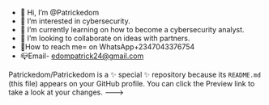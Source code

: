 - 👋 Hi, I’m @Patrickedom
- 👀 I’m interested in cybersecurity.
- 🌱 I’m currently learning on how to become a cybersecurity analyst.
- 💞️ I’m looking to collaborate on ideas with partners.
- 📩How to reach me= on WhatsApp+2347043376754
- 📪Email- edompatrick24@gmail.com 

Patrickedom/Patrickedom is a ✨ special ✨ repository because its `README.md` (this file) appears on your GitHub profile.
You can click the Preview link to take a look at your changes.
--->

